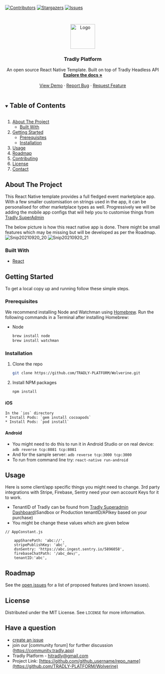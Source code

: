 [![Contributors][contributors-shield]][contributors-url]
[![Stargazers][stars-shield]][stars-url]
[![Issues][issues-shield]][issues-url]
  



<!-- PROJECT LOGO -->
<br />
<p align="center">
    <a href="https://github.com/TRADLY-PLATFORM/Wolverine">
    <img src="https://avatars.githubusercontent.com/u/64465296?s=200&v=4" alt="Logo" width="80" height="80">
  </a>
 
  <h3 align="center">Tradly Platform</h3>
 
 <p align="center">
     An open source React Native Template. Built on top of Tradly Headless API
    <br />
    <a href="https://portal.tradly.app/docs/introduction"><strong>Explore the docs »</strong></a>
    <br />
    <br />
    <a href="https://portal.tradly.app/react-native">View Demo</a>
    ·
    <a href="https://github.com/TRADLY-PLATFORM/Wolverine/issues">Report Bug</a>
    ·
    <a href="https://github.com/TRADLY-PLATFORM/Wolverine/issues">Request Feature</a>
  </p>
</p>



<!-- TABLE OF CONTENTS -->
<details open="open">
  <summary><h2 style="display: inline-block">Table of Contents</h2></summary>
  <ol>
    <li>
      <a href="#about-the-project">About The Project</a>
      <ul>
        <li><a href="#built-with">Built With</a></li>
      </ul>
    </li>
    <li>
      <a href="#getting-started">Getting Started</a>
      <ul>
        <li><a href="#prerequisites">Prerequisites</a></li>
        <li><a href="#installation">Installation</a></li>
      </ul>
    </li>
    <li><a href="#usage">Usage</a></li>
    <li><a href="#roadmap">Roadmap</a></li>
    <li><a href="#contributing">Contributing</a></li>
    <li><a href="#license">License</a></li>
    <li><a href="#contact">Contact</a></li>
    <!-- <li><a href="#acknowledgements">Acknowledgements</a></li> -->
  </ol>
</details>

<!-- ABOUT THE PROJECT -->
## About The Project
This React Native template provides a full fledged event marketplace app. With a few smaller customisation on strings used in the app, it can be personalised for other marketplace types as well. Progressively we will be adding the mobile app configs that will help you to customise things from [Tradly SuperAdmin](https://auth.sandbox.tradly.app/register)
<!-- [![Product Name Screen Shot][product-screenshot]](https://example.com) -->

The below picture is how this react native app is done. There might be small features which may be missing but will be developed as per the Roadmap. 
![Snip20210920_20](https://user-images.githubusercontent.com/61427976/133940821-f7df0364-9c41-4181-9179-2e14924e19c4.png)
![Snip20210920_21](https://user-images.githubusercontent.com/61427976/133940825-8c63d4aa-5f9c-4e58-894d-e75f0fa00f55.png)

### Built With

* [React](https://github.com/facebook/react-native)
 

<!-- GETTING STARTED -->
## Getting Started

To get a local copy up and running follow these simple steps.

### Prerequisites

We recommend installing Node and Watchman using [Homebrew](https://brew.sh). Run the following commands in a Terminal after installing Homebrew:
* Node
  ```sh
  brew install node
  brew install watchman
  ```

### Installation

1. Clone the repo
   ```sh
   git clone https://github.com/TRADLY-PLATFORM/Wolverine.git
   ```
2. Install NPM packages
   ```sh
   npm install
   ```
#### iOS
    In the `ios` directory
    * Install Pods: `gem install cocoapods`
    * Install Pods: `pod install`
 
#### Android

* You might need to do this to run it in Android Studio or on real device: `adb reverse tcp:8081 tcp:8081`
* And for the sample server: `adb reverse tcp:3000 tcp:3000`
* To run from command line try: `react-native run-android`



<!-- USAGE EXAMPLES -->
## Usage
Here is some client/app specific things you might need to change. 3rd party integrations with Stripe, Firebase, Sentry need your own account Keys for it to work. 
- TenantID of Tradly can be found from [Tradly Superadmin Dashboard](https://superadmin.sandbox.tradly.app)(Sandbox or Production tenantID/APIkey based on your purchase)
- You might be change these values which are given below

```tsx
// AppConstant.js

    appSharePath: 'abc://',
    stripePublishKey: 'abc',
    dsnSentry: 'https://abc.ingest.sentry.io/5896058',
    firebaseChatPath: '/abc_dev/',
    tenantID:'abc',
```


<!-- ROADMAP -->
## Roadmap
See the [open issues](https://github.com/TRADLY-PLATFORM/Wolverine/issues) for a list of proposed features (and known issues).


<!-- LICENSE -->
## License
Distributed under the MIT License. See `LICENSE` for more information.


## Have a question
- [create an issue](https://github.com/TRADLY-PLATFORM/Wolverine/issues)
- join our [community forum] for further discussion (https://community.tradly.app)
- Tradly Platform   -  hitradly@gmail.com
- Project Link: [https://github.com/github_username/repo_name](https://github.com/TRADLY-PLATFORM/Wolverine)


<!-- ACKNOWLEDGEMENTS -->
<!-- ## Acknowledgements

* []()
* []()
* []()
 -->




<!-- MARKDOWN LINKS & IMAGES -->
<!-- https://www.markdownguide.org/basic-syntax/#reference-style-links -->
[contributors-shield]: https://img.shields.io/github/contributors/TRADLY-PLATFORM/Wolverine 
[contributors-url]: https://github.com/TRADLY-PLATFORM/Wolverine/graphs/contributors
[forks-shield]: https://img.shields.io/github/forks/TRADLY-PLATFORM/Wolverine
[forks-url]: https://github.com/TRADLY-PLATFORM/Wolverine/network/members
[stars-shield]: https://img.shields.io/github/stars/TRADLY-PLATFORM/Wolverine
[stars-url]: https://github.com/TRADLY-PLATFORM/Wolverine/stargazers
[issues-shield]: https://img.shields.io/github/issues/TRADLY-PLATFORM/Wolverine
[issues-url]: https://github.com/TRADLY-PLATFORM/Wolverine/issues
[license-shield]: https://img.shields.io/github/license/TRADLY-PLATFORM/repo.svg?style=for-the-badge
[license-url]: https://github.com/TRADLY-PLATFORM/Wolverine/blob/master/LICENSE.txt
[linkedin-shield]: https://img.shields.io/badge/-LinkedIn-black.svg?style=for-the-badge&logo=linkedin&colorB=555
[linkedin-url]: https://linkedin.com/in/github_username
